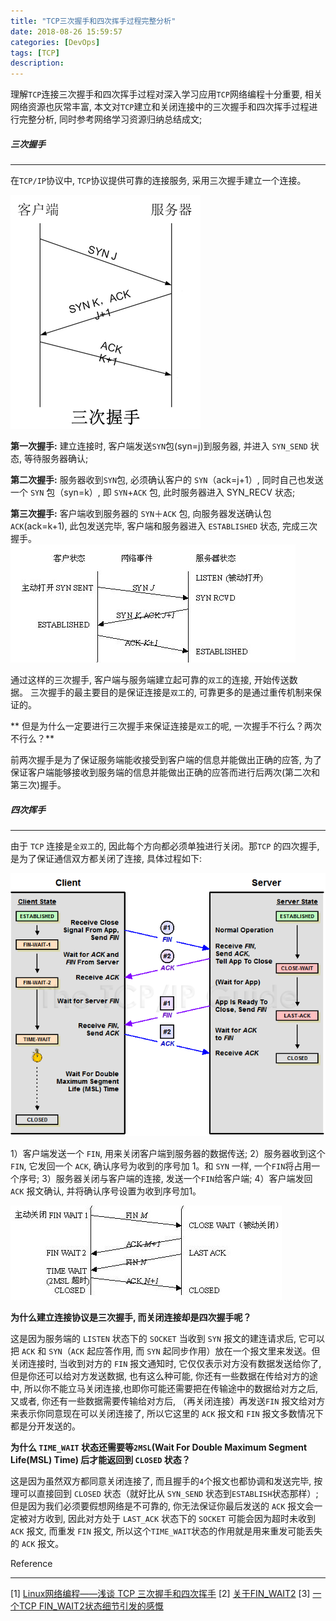 ```yaml
---
title: "TCP三次握手和四次挥手过程完整分析"
date: 2018-08-26 15:59:57
categories: [DevOps]
tags: [TCP]
description:
---
```

理解`TCP`连接三次握手和四次挥手过程对深入学习应用`TCP`网络编程十分重要, 相关网络资源也灰常丰富,  本文对`TCP`建立和关闭连接中的三次握手和四次挥手过程进行完整分析, 同时参考网络学习资源归纳总结成文;
<!--more-->

##### 三次握手
* * * 
在`TCP/IP`协议中, `TCP`协议提供可靠的连接服务, 采用三次握手建立一个连接。

![](tcp-established-closed-process/established01.png)

**第一次握手:** 建立连接时, 客户端发送`SYN`包(syn=j)到服务器, 并进入 `SYN_SEND` 状态, 等待服务器确认;  

**第二次握手:** 服务器收到`SYN`包, 必须确认客户的 `SYN`（ack=j+1）, 同时自己也发送一个 `SYN` 包（syn=k）, 即 `SYN`+`ACK` 包, 此时服务器进入 SYN_RECV 状态;  

**第三次握手:** 客户端收到服务器的 `SYN`＋`ACK` 包, 向服务器发送确认包 `ACK`(ack=k+1), 此包发送完毕, 客户端和服务器进入 `ESTABLISHED` 状态, 完成三次握手。
 
![](tcp-established-closed-process/established02.png)

通过这样的三次握手, 客户端与服务端建立起可靠的`双工`的连接, 开始传送数据。 三次握手的最主要目的是保证连接是`双工`的, 可靠更多的是通过重传机制来保证的。

** 但是为什么一定要进行三次握手来保证连接是`双工`的呢, 一次握手不行么？两次不行么？**

前两次握手是为了保证服务端能收接受到客户端的信息并能做出正确的应答, 为了保证客户端能够接收到服务端的信息并能做出正确的应答而进行后两次(第二次和第三次)握手。 

##### 四次挥手
* * *
由于 `TCP` 连接是`全双工`的, 因此每个方向都必须单独进行关闭。那`TCP` 的四次握手, 是为了保证通信双方都关闭了连接, 具体过程如下: 

![](tcp-established-closed-process/tcp_close.png)

1）客户端发送一个 `FIN`, 用来关闭客户端到服务器的数据传送; 
2）服务器收到这个 `FIN`, 它发回一个 `ACK`, 确认序号为收到的序号加 1。和 `SYN` 一样, 一个`FIN`将占用一个序号; 
3）服务器关闭与客户端的连接, 发送一个`FIN`给客户端; 
4）客户端发回 `ACK` 报文确认, 并将确认序号设置为收到序号加1。

![](tcp-established-closed-process/closed.png)

**为什么建立连接协议是三次握手, 而关闭连接却是四次握手呢？**

这是因为服务端的 `LISTEN` 状态下的 `SOCKET` 当收到 `SYN` 报文的建连请求后, 它可以把 `ACK` 和 `SYN`（`ACK` 起应答作用, 而 `SYN` 起同步作用）放在一个报文里来发送。但关闭连接时, 当收到对方的 `FIN` 报文通知时, 它仅仅表示对方没有数据发送给你了, 但是你还可以给对方发送数据, 也有这么种可能, 你还有一些数据在传给对方的途中, 所以你不能立马关闭连接,也即你可能还需要把在传输途中的数据给对方之后, 又或者, 你还有一些数据需要传输给对方后, （再关闭连接）再发送`FIN` 报文给对方来表示你同意现在可以关闭连接了, 所以它这里的 `ACK` 报文和 `FIN` 报文多数情况下都是分开发送的。

**为什么 `TIME_WAIT` 状态还需要等`2MSL`(Wait For Double Maximum Segment Life(MSL) Time) 后才能返回到 `CLOSED` 状态？**

这是因为虽然双方都同意关闭连接了, 而且握手的`4`个报文也都协调和发送完毕, 按理可以直接回到 `CLOSED` 状态（就好比从 `SYN_SEND` 状态到`ESTABLISH`状态那样）; 但是因为我们必须要假想网络是不可靠的, 你无法保证你最后发送的 `ACK` 报文会一定被对方收到, 因此对方处于 `LAST_ACK` 状态下的 `SOCKET` 可能会因为超时未收到 `ACK` 报文, 而重发 `FIN` 报文, 所以这个`TIME_WAIT`状态的作用就是用来重发可能丢失的 `ACK` 报文。

Reference 

* * * 
[1] [Linux网络编程——浅谈 TCP 三次握手和四次挥手](https://blog.csdn.net/tennysonsky/article/details/45622395)
[2] [关于FIN_WAIT2](https://huoding.com/2016/09/05/542)
[3] [一个TCP FIN_WAIT2状态细节引发的感慨](https://blog.csdn.net/dog250/article/details/81256550)

